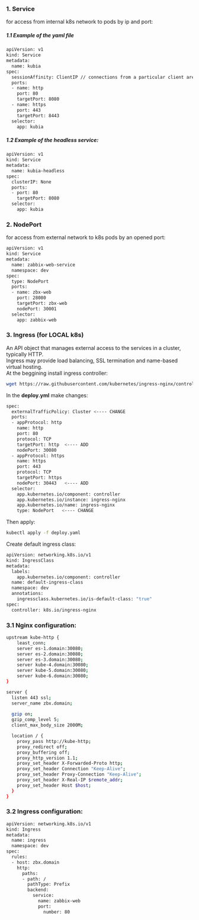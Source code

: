 ### 1. Service  
for access from internal k8s network to pods by ip and port:
##### 1.1 Example of the yaml file  
``` bash
apiVersion: v1
kind: Service
metadata:
  name: kubia
spec:
  sessionAffinity: ClientIP // connections from a particular client are passed to the same Pod each time
  ports:
  - name: http
    port: 80
    targetPort: 8080
  - name: https
    port: 443
    targetPort: 8443
  selector:
    app: kubia
```  
##### 1.2 Example of the headless service:  
``` bash
apiVersion: v1
kind: Service
metadata:
  name: kubia-headless
spec:
  clusterIP: None
  ports:
  - port: 80
    targetPort: 8080
  selector:
    app: kubia
```
### 2. NodePort  
for access from external network to k8s pods by an opened port:
``` bash
apiVersion: v1
kind: Service
metadata:
  name: zabbix-web-service
  namespace: dev
spec:
  type: NodePort
  ports:
  - name: zbx-web
    port: 28080
    targetPort: zbx-web
    nodePort: 30001
  selector:
    app: zabbix-web
```
### 3. Ingress (for LOCAL k8s)
An API object that manages external access to the services in a cluster, typically HTTP.  
Ingress may provide load balancing, SSL termination and name-based virtual hosting.  
At the beggining install ingress controller:  
``` bash
wget https://raw.githubusercontent.com/kubernetes/ingress-nginx/controller-v1.2.0/deploy/static/provider/cloud/deploy.yaml
```
In the **deploy.yml** make changes:  
``` bash
spec:
  externalTrafficPolicy: Cluster <---- CHANGE
  ports:
  - appProtocol: http
    name: http
    port: 80
    protocol: TCP
    targetPort: http  <---- ADD
    nodePort: 30080
  - appProtocol: https
    name: https
    port: 443
    protocol: TCP
    targetPort: https
    nodePort: 30443   <---- ADD
  selector:
    app.kubernetes.io/component: controller
    app.kubernetes.io/instance: ingress-nginx
    app.kubernetes.io/name: ingress-nginx
    type: NodePort   <---- CHANGE
```
Then apply:  
``` bash
kubectl apply -f deploy.yaml
```
Create default ingress class:
``` bash
apiVersion: networking.k8s.io/v1
kind: IngressClass
metadata:
  labels:
    app.kubernetes.io/component: controller
  name: default-ingress-class
  namespace: dev
  annotations:
    ingressclass.kubernetes.io/is-default-class: "true"
spec:
  controller: k8s.io/ingress-nginx
```
### 3.1 Nginx configuration:  
``` bash
upstream kube-http {
	least_conn;
	server es-1.domain:30080;
	server es-2.domain:30080;
	server es-3.domain:30080;
	server kube-4.domain:30080;
	server kube-5.domain:30080;
	server kube-6.domain:30080;
}

server {
  listen 443 ssl;
  server_name zbx.domain;
   
  gzip on;
  gzip_comp_level 5;
  client_max_body_size 2000M;

  location / {
    proxy_pass http://kube-http;
    proxy_redirect off;
    proxy_buffering off;
    proxy_http_version 1.1;
    proxy_set_header X-Forwarded-Proto http;
    proxy_set_header Connection "Keep-Alive";
    proxy_set_header Proxy-Connection "Keep-Alive";
    proxy_set_header X-Real-IP $remote_addr;
    proxy_set_header Host $host;
  }
}
```
### 3.2 Ingress configuration:
``` bash
apiVersion: networking.k8s.io/v1
kind: Ingress
metadata:
  name: ingress
  namespace: dev
spec:
  rules:
  - host: zbx.domain
    http:
      paths:
      - path: /
        pathType: Prefix
        backend:
          service:
            name: zabbix-web
            port:
              number: 80
```

